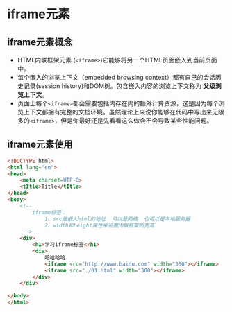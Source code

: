 # iframe元素

## iframe元素概念

- HTML内联框架元素 (`<iframe>`)它能够将另一个HTML页面嵌入到当前页面中。
- 每个嵌入的浏览上下文（embedded browsing context）都有自己的会话历史记录(session history)和DOM树。包含嵌入内容的浏览上下文称为 **父级浏览上下文**。
- 页面上每个`<iframe>`都会需要包括内存在内的额外计算资源，这是因为每个浏览上下文都拥有完整的文档环境。虽然理论上来说你能够在代码中写出来无限多的`<iframe>`，但是你最好还是先看看这么做会不会导致某些性能问题。

## iframe元素使用

```html
<!DOCTYPE html>
<html lang="en">
<head>
    <meta charset=UTF-8>
    <tItle>Title</tItle>
</head>
<body>
    <!--
        iframe标签：
            1、src是嵌入html的地址  可以是网络  也可以是本地服务器
            2、width和height属性来设置内联框架的宽高
     -->
    <div>
        <h1>学习iframe标签</h1>
        <div>
            哈哈哈哈
            <iframe src="http://www.baidu.com" width="300"></iframe>
            <iframe src="./01.html" width="300"></iframe>
        </div>
    </div>

</body>
</html>
```